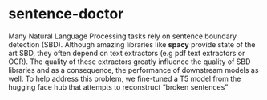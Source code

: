 # sentence-doctor
Many Natural Language Processing tasks rely on sentence boundary detection (SBD). Although amazing libraries like **spacy** provide state of the art SBD, they often depend on text extractors (e.g pdf text extractors or OCR). The quality of these extractors greatly influence the quality of SBD libraries and as a consequence, the performance of downstream models as well. To help address this problem, we fine-tuned a T5 model from the hugging face hub that attempts to reconstruct “broken sentences”
